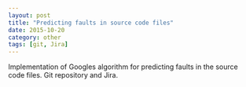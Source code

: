 ```yaml
---
layout: post
title: "Predicting faults in source code files"
date: 2015-10-20
category: other
tags: [git, Jira]
---
```

<p class="proj-text-content">Implementation of Googles algorithm for predicting faults in the source code files. Git repository and Jira.</p>
